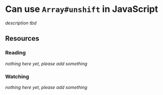 # Can use `Array#unshift` in JavaScript

_description tbd_

## Resources

### Reading

_nothing here yet, please add something_

### Watching

_nothing here yet, please add something_
